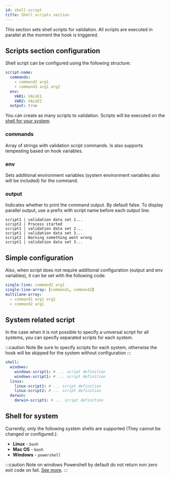 ```yaml
---
id: shell-script
title: Shell scripts section
---
```


This section sets shell scripts for validation. All scripts are executed in parallel at the moment the hook is triggered.

## Scripts section configuration

Shell script can be configured using the following structure:

```yaml
script-name:
  commands:
    - command2 arg1
    - command3 arg1 arg2
  env:
    VAR1: VALUE1
    VAR2: VALUE2
  output: true
```
You can create as many scripts to validation. Scripts will be executed on the [shell for your system](#shell-for-system).

### commands

Array of strings with validation script commands. Is also supports tempesting based on hook variables.

### env

Sets additional environment variables (system environment variables also will be included)  for the command.

### output

Indicates whether to print the command output. By default false. To display parallel output, use a prefix with script name before each output line.

``` text
script1 | validation data set 1...
script2 | Process started
script1 | validation data set 2...
script1 | validation data set 3...
script2 | Warning something went wrong
script1 | validation data set 3...
```

## Simple configuration

Also, when script does not require additional configuration (output and env variables), it can be set with the following code:

```yaml
single-line: command2 arg1
single-line-array: [command1, command2]
multilane-array:
  - command1 arg1 arg2
  - command2 arg1
```

## System related script

In the case when it is not possible to specify a universal script for all systems, you can specify separated scripts for each system.

:::caution Note
Be sure to specify scripts for each system, otherwise the hook will be skipped for the system without configuration
:::

```yaml
shell:
  windows:
    windows-script1: # ... script definition
    windows-script1: # ... script definition
  linux:
    linux-script1: # ... script definition
    linux-script2: # ... script definition
  darwin:
    darwin-script1: # ... script definition
```

## Shell for system

Currently, only the following system shells are supported (They cannot be changed or configured.):

- **Linux** - `bash`
- **Mac OS** - `bash`
- **Windows** - `powershell`

:::caution Note on windows
Powershell by default do not return non zero exit code on fail. [See more](https://docs.microsoft.com/en-us/powershell/module/microsoft.powershell.core/about/about_preference_variables?view=powershell-7#erroractionpreference).
:::
